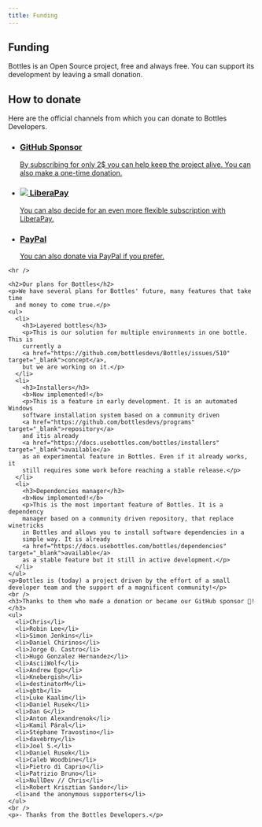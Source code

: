 ```yaml
---
title: Funding
---
```


<section class="heading">
  <div class="container large">
    <h1><ion-icon class="icon" name="heart-circle-outline"></ion-icon> Funding</h1>
    <p>Bottles is an Open Source project, free and always free. You can support its development by leaving a small
      donation.</p>
  </div>
</section>

<section class="page">
  <div class="container large">
    <h2>How to donate</h2>
    <p>Here are the official channels from which you can donate to Bottles
      Developers.</p>
    <ul class="cards store has-hover">
      <li class="link">
        <a href="https://github.com/sponsors/bottlesdevs" title="Support Bottles Developers on GitHub">
          <h3><ion-icon class="icon" name="logo-github"></ion-icon> GitHub Sponsor</h3>
          <p>By subscribing for only 2$ you can help keep the project alive. You can also make a one-time donation.</p>
        </a>
      </li>
      <li class="link">
        <a href="https://liberapay.com/bottles">
          <h3><img class="icon" src="/uploads/liberapay_logo_black.svg" /> LiberaPay</h3>
          <p>You can also decide for an even more flexible subscription with LiberaPay.</p>
        </a>
      </li>
      <li class="link">
        <a href="https://paypal.me/MirkoBrombin">
          <h3><ion-icon class="icon" name="logo-paypal"></ion-icon> PayPal</h3>
          <p>You can also donate via PayPal if you prefer.</p>
        </a>
      </li>
    </ul>

    <hr />

    <h2>Our plans for Bottles</h2>
    <p>We have several plans for Bottles' future, many features that take time
      and money to come true.</p>
    <ul>
      <li>
        <h3>Layered bottles</h3>
        <p>This is our solution for multiple environments in one bottle. This is
        currently a 
        <a href="https://github.com/bottlesdevs/Bottles/issues/510" target="_blank">concept</a>,
        but we are working on it.</p>
      </li>
      <li>
        <h3>Installers</h3>
        <b>Now implemented!</b>
        <p>This is a feature in early development. It is an automated Windows 
        software installation system based on a community driven 
        <a href="https://github.com/bottlesdevs/programs" target="_blank">repository</a> 
        and itis already 
        <a href="https://docs.usebottles.com/bottles/installers" target="_blank">available</a>
        as an experimental feature in Bottles. Even if it already works, it 
        still requires some work before reaching a stable release.</p>
      </li>
      <li>
        <h3>Dependencies manager</h3>
        <b>Now implemented!</b>
        <p>This is the most important feature of Bottles. It is a dependency
        manager based on a community driven repository, that replace winetricks 
        in Bottles and allows you to install software dependencies in a 
        simple way. It is already 
        <a href="https://docs.usebottles.com/bottles/dependencies" target="_blank">available</a>
        as a stable feature but it still in active development.</p>
      </li>
    </ul>
    <p>Bottles is (today) a project driven by the effort of a small developer team and the support of a magnificent community!</p>
    <br />
    <h3>Thanks to them who made a donation or became our GitHub sponsor 💖!</h3>
    <ul>
      <li>Chris</li>
      <li>Robin Lee</li>
      <li>Simon Jenkins</li>
      <li>Daniel Chirinos</li>
      <li>Jorge O. Castro</li>
      <li>Hugo Gonzalez Hernandez</li>
      <li>AsciiWolf</li>
      <li>Andrew Ego</li>
      <li>Knebergish</li>
      <li>destinatorM</li>
      <li>gbtb</li>
      <li>Luke Kaalim</li>
      <li>Daniel Rusek</li>
      <li>Dan G</li>
      <li>Anton Alexandrenok</li>
      <li>Kamil Páral</li>
      <li>Stéphane Travostino</li>
      <li>davebrny</li>
      <li>Joel S.</li>
      <li>Daniel Rusek</li>
      <li>Caleb Woodbine</li>
      <li>Pietro di Caprio</li>
      <li>Patrizio Bruno</li>
      <li>NullDev // Chris</li>
      <li>Robert Krisztian Sandor</li>
      <li>and the anonymous supporters</li>
    </ul>
    <br />
    <p>- Thanks from the Bottles Developers.</p>
  </div>
</section>
